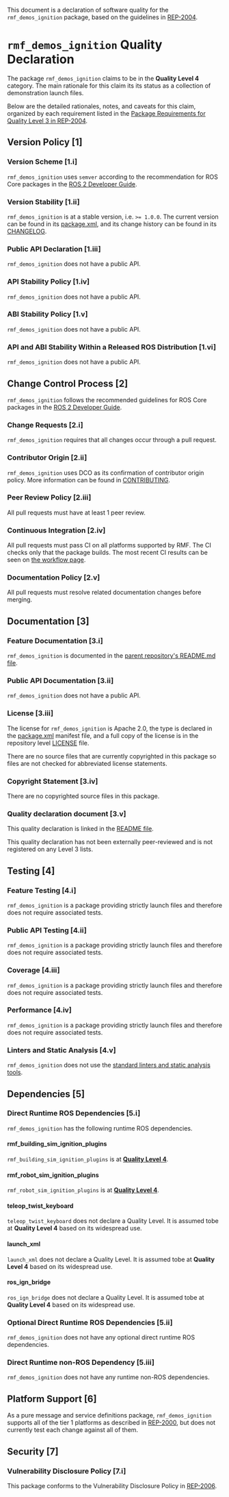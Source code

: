 This document is a declaration of software quality for the `rmf_demos_ignition` package, based on the guidelines in [REP-2004](https://www.ros.org/reps/rep-2004.html).

# `rmf_demos_ignition` Quality Declaration

The package `rmf_demos_ignition` claims to be in the **Quality Level 4** category.
The main rationale for this claim its its status as a collection of demonstration launch files.

Below are the detailed rationales, notes, and caveats for this claim, organized by each requirement listed in the [Package Requirements for Quality Level 3 in REP-2004](https://www.ros.org/reps/rep-2004.html).

## Version Policy [1]

### Version Scheme [1.i]

`rmf_demos_ignition` uses `semver` according to the recommendation for ROS Core packages in the [ROS 2 Developer Guide](https://index.ros.org/doc/ros2/Contributing/Developer-Guide/#versioning).

### Version Stability [1.ii]

`rmf_demos_ignition` is at a stable version, i.e. `>= 1.0.0`.
The current version can be found in its [package.xml](package.xml), and its change history can be found in its [CHANGELOG](CHANGELOG.rst).

### Public API Declaration [1.iii]

`rmf_demos_ignition` does not have a public API.

### API Stability Policy [1.iv]

`rmf_demos_ignition` does not have a public API.

### ABI Stability Policy [1.v]

`rmf_demos_ignition` does not have a public API.

### API and ABI Stability Within a Released ROS Distribution [1.vi]

`rmf_demos_ignition` does not have a public API.

## Change Control Process [2]

`rmf_demos_ignition` follows the recommended guidelines for ROS Core packages in the [ROS 2 Developer Guide](https://index.ros.org/doc/ros2/Contributing/Developer-Guide/#package-requirements).

### Change Requests [2.i]

`rmf_demos_ignition` requires that all changes occur through a pull request.

### Contributor Origin [2.ii]

`rmf_demos_ignition` uses DCO as its confirmation of contributor origin policy. More information can be found in [CONTRIBUTING](../CONTRIBUTING.md).

### Peer Review Policy [2.iii]

All pull requests must have at least 1 peer review.

### Continuous Integration [2.iv]

All pull requests must pass CI on all platforms supported by RMF.
The CI checks only that the package builds.
The most recent CI results can be seen on [the workflow page](https://github.com/open-rmf/rmf_demos/actions).

### Documentation Policy [2.v]

All pull requests must resolve related documentation changes before merging.

## Documentation [3]

### Feature Documentation [3.i]

`rmf_demos_ignition` is documented in the [parent repository's README.md file](../README.md).

### Public API Documentation [3.ii]

`rmf_demos_ignition` does not have a public API.

### License [3.iii]

The license for `rmf_demos_ignition` is Apache 2.0, the type is declared in the [package.xml](package.xml) manifest file, and a full copy of the license is in the repository level [LICENSE](../LICENSE) file.

There are no source files that are currently copyrighted in this package so files are not checked for abbreviated license statements.

### Copyright Statement [3.iv]

There are no copyrighted source files in this package.

### Quality declaration document [3.v]

This quality declaration is linked in the [README file](README.md).

This quality declaration has not been externally peer-reviewed and is not registered on any Level 3 lists.

## Testing [4]

### Feature Testing [4.i]

`rmf_demos_ignition` is a package providing strictly launch files and therefore does not require associated tests.

### Public API Testing [4.ii]

`rmf_demos_ignition` is a package providing strictly launch files and therefore does not require associated tests.

### Coverage [4.iii]

`rmf_demos_ignition` is a package providing strictly launch files and therefore does not require associated tests.

### Performance [4.iv]

`rmf_demos_ignition` is a package providing strictly launch files and therefore does not require associated tests.

### Linters and Static Analysis [4.v]

`rmf_demos_ignition` does not use the [standard linters and static analysis tools](https://index.ros.org/doc/ros2/Contributing/Developer-Guide/#linters).

## Dependencies [5]

### Direct Runtime ROS Dependencies [5.i]

`rmf_demos_ignition` has the following runtime ROS dependencies.

#### rmf_building_sim_ignition_plugins

`rmf_building_sim_ignition_plugins` is at [**Quality Level 4**](https://github.com/open-rmf/rmf_simulation/blob/main/rmf_building_sim_ignition_plugins/QUALITY_DECLARATION.md).

#### rmf_robot_sim_ignition_plugins

`rmf_robot_sim_ignition_plugins` is at [**Quality Level 4**](https://github.com/open-rmf/rmf_simulation/blob/main/rmf_robot_sim_ignition_plugins/QUALITY_DECLARATION.md).

#### teleop_twist_keyboard

`teleop_twist_keyboard` does not declare a Quality Level.
It is assumed tobe at **Quality Level 4** based on its widespread use.

#### launch_xml

`launch_xml` does not declare a Quality Level.
It is assumed tobe at **Quality Level 4** based on its widespread use.

#### ros_ign_bridge

`ros_ign_bridge` does not declare a Quality Level.
It is assumed tobe at **Quality Level 4** based on its widespread use.

### Optional Direct Runtime ROS Dependencies [5.ii]

`rmf_demos_ignition` does not have any optional direct runtime ROS dependencies.

### Direct Runtime non-ROS Dependency [5.iii]

`rmf_demos_ignition` does not have any runtime non-ROS dependencies.

## Platform Support [6]

As a pure message and service definitions package, `rmf_demos_ignition` supports all of the tier 1 platforms as described in [REP-2000](https://www.ros.org/reps/rep-2000.html#support-tiers), but does not currently test each change against all of them.

## Security [7]

### Vulnerability Disclosure Policy [7.i]

This package conforms to the Vulnerability Disclosure Policy in [REP-2006](https://www.ros.org/reps/rep-2006.html).
